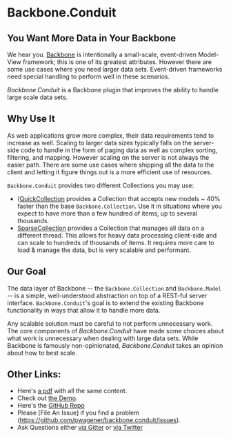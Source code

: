 # Backbone.Conduit

## You Want More Data in Your Backbone
We hear you.  [Backbone](http://backbonejs.org) is intentionally a small-scale, event-driven Model-View framework; this
is one of its greatest attributes. However there are some use cases where you need larger data sets. Event-driven
frameworks need special handling to perform well in these scenarios.

*Backbone.Conduit* is a Backbone plugin that improves the ability to handle large scale data sets.

## Why Use It

As web applications grow more complex, their data requirements tend to increase as well.  Scaling to larger
data sizes typically falls on the server-side code to handle in the form of paging data as well as complex sorting,
filtering, and mapping.  However scaling on the server is not always the easier path.  There are some use cases where
shipping all the data to the client and letting it figure things out is a more efficient use of resources.

`Backbone.Conduit` provides two different Collections you may use:
 * ([QuickCollection](QuickCollection/index.md) provides a Collection that accepts new models ~ 40% faster than the 
 base `Backbone.Collection`.  Use it in situations where you expect to have more than a few hundred of items, up to 
 several thousands.
 * [SparseCollection](SparseCollection/index.md) provides a Collection that manages all data on a different thread. This
 allows for heavy data processing client-side and can scale to hundreds of thousands of items.  It requires more care
 to load & manage the data, but is very scalable and performant.

## Our Goal

The data layer of Backbone -- the `Backbone.Collection` and `Backbone.Model` -- is a simple, well-understood abstraction
on top of a REST-ful server interface.  `Backbone.Conduit`'s goal is to extend the existing Backbone functionality
in ways that allow it to handle more data.

Any scalable solution must be careful to not perform unnecessary work.  The core components of *Backbone.Conduit* 
have made some choices about what work is unnecessary when dealing with large data sets.  While Backbone is famously 
non-opinionated, *Backbone.Conduit* takes an opinion about how to best scale.

## Other Links:

* Here's [a pdf](backbone-conduit.pdf) with all the same content.
* Check out [the Demo](http://conduit.wagener.org).
* Here's the [GitHub Repo](https://github.com/pwagener/backbone.conduit)
* Please [File An Issue] if you find a problem (https://github.com/pwagener/backbone.conduit/issues).
* Ask Questions either [via Gitter](https://gitter.im/pwagener/backbone.conduit) or [via Twitter](https://twitter.com/peterwagener)
